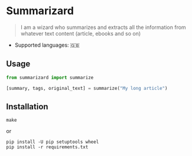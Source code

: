 # Summarizard

> I am a wizard who summarizes and extracts all the information from whatever text content (article, ebooks and so on)

- Supported languages: 🇬🇧

## Usage

```python
from summarizard import summarize

[summary, tags, original_text] = summarize("My long article")
```

## Installation

```shell
make
```

or

```shell
pip install -U pip setuptools wheel
pip install -r requirements.txt
```
